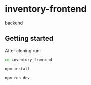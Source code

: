 # inventory-frontend

[backend](github.com/dsabljic/inventory-management-system)

## Getting started

After cloning run:

```bash
cd inventory-frontend
```

```bash
npm install
```

```bash
npm run dev
```
